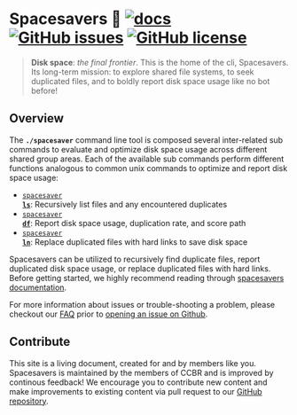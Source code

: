 # Spacesavers :rocket: [![docs](https://github.com/CCBR/spacesavers/workflows/docs/badge.svg)](https://github.com/CCBR/spacesavers/actions)  [![GitHub issues](https://img.shields.io/github/issues/CCBR/spacesavers?color=brightgreen)](https://github.com/CCBR/spacesavers/issues)  [![GitHub license](https://img.shields.io/github/license/CCBR/spacesavers)](https://github.com/CCBR/spacesavers/blob/main/LICENSE)  

> **Disk space**: _the final frontier_. This is the home of the cli, Spacesavers. Its long-term mission: to explore shared file systems, to seek duplicated files, and to boldly report disk space usage like no bot before!

## Overview

The **`./spacesaver`** command line tool is composed several inter-related sub commands to evaluate and optimize disk space usage across different shared group areas. Each of the available sub commands perform different functions analogous to common unix commands to optimize and report disk space usage: 

 * [<code>spacesaver <b>ls</b></code>](https://ccbr.github.io/spacesavers/usage/ls/): Recursively list files and any encountered duplicates
 * [<code>spacesaver <b>df</b></code>](https://ccbr.github.io/spacesavers/usage/df/): Report disk space usage, duplication rate, and score path
 * [<code>spacesaver <b>ln</b></code>](https://ccbr.github.io/spacesavers/usage/ln/): Replace duplicated files with hard links to save disk space

Spacesavers can be utilized to recursively find duplicate files, report duplicated disk space usage, or replace duplicated files with hard links. Before getting started, we highly recommend reading through [spacesavers documentation](https://ccbr.github.io/spacesavers/).

For more information about issues or trouble-shooting a problem, please checkout our [FAQ](https://ccbr.github.io/spacesavers/faq/questions/) prior to [opening an issue on Github](https://github.com/CCBR/spacesaver/issues).

## Contribute

This site is a living document, created for and by members like you. Spacesavers is maintained by the members of CCBR and is improved by continous feedback! We encourage you to contribute new content and make improvements to existing content via pull request to our [GitHub repository](https://github.com/CCBR/spacesavers).
